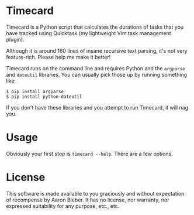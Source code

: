 # Timecard

Timecard is a Python script that calculates the durations of tasks that you have tracked using Quicktask (my lightweight Vim task management plugin).

Although it is around 160 lines of insane recursive text parsing, it's not very feature-rich. Please help me make it better!

Timecard runs on the command line and requires Python and the `argparse` and `dateutil` libraries. You can usually pick those up by running something like:

```
$ pip install argparse
$ pip install python-dateutil
```

If you don't have these libraries and you attempt to run Timecard, it will nag you.

# Usage

Obviously your first stop is `timecard --help`. There are a few options.

# License

This software is made available to you graciously and without expectation of recompense by Aaron Bieber. It has no license, nor warranty, nor expressed suitability for any purpose, etc., etc.
